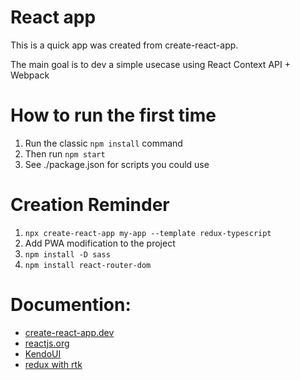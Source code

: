# React app

This is a quick app was created from create-react-app.

The main goal is to dev a simple usecase using React Context API + Webpack

# How to run the first time
1. Run the classic `npm install` command
2. Then run `npm start`
3. See ./package.json for scripts you could use

# Creation Reminder
1. `npx create-react-app my-app --template redux-typescript`
2. Add PWA modification to the project
2. `npm install -D sass`
3. `npm install react-router-dom`

# Documention:
- [create-react-app.dev](https://create-react-app.dev/docs/)
- [reactjs.org](https://reactjs.org/docs/)
- [KendoUI](https://www.telerik.com/kendo-react-ui)
- [redux with rtk](https://redux.js.org/introduction/installation#create-a-react-redux-app)
